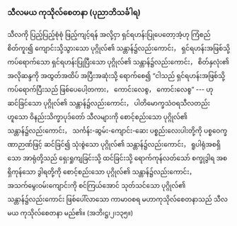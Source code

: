 ### သီလမယ ကုသိုလ်စေတနာ (ပုညာဘိသင်္ခါရ)

သီလကို ပြည့်ပြည့်စုံစုံ ဖြည့်ကျင့်ရန် အလို့ငှာ ရှင်ရဟန်းပြုပေတော့အံ့ဟု ကြံစည်စိတ်ကူး၍ ကျောင်းသို့သွားသော ပုဂ္ဂိုလ်၏ သန္တာန်၌လည်းကောင်း， ရှင်ရဟန်းအဖြစ်သို့ ကပ်ရောက်သော ရှင်ရဟန်းပြုပြီးသော ပုဂ္ဂိုလ်၏ သန္တာန်၌လည်းကောင်း， စိတ်နှလုံး၏ အလိုဆန္ဒကို အထွတ်အထိပ် အပြီးအဆုံးသို့ ရောက်စေ၍ “ငါသည် ရှင်ရဟန်းအဖြစ်သို့ ကပ်ရောက်ပြီးသည် ဖြစ်ပေပေါ့တကား， ကောင်းလေစွ， ကောင်းလေစွ” --- ဟု ဆင်ခြင်သော ပုဂ္ဂိုလ်၏ သန္တာန်၌လည်းကောင်း， ပါတိမောက္ခသံဝရသီလတည်းဟူသော ဝိနည်းသိက္ခာပုဒ်တော် သီလများကို စောင့်စည်းသော ပုဂ္ဂိုလ်၏ သန္တာန်၌လည်းကောင်း， သင်္ကန်း-ဆွမ်း-ကျောင်း-ဆေး ပစ္စည်းလေးပါးတို့ကို ပစ္စဝေက္ခဏာဉာဏ်ဖြင့် ဆင်ခြင်၍ သုံးစွဲသော ပုဂ္ဂိုလ်၏ သန္တာန်၌လည်းကောင်း， ရူပါရုံအစရှိသော အာရုံတို့သည် ရှေးရှုကျခြင်းသို့ ထင်ခြင်းသို့ ရောက်ကုန်လတ်သော် စက္ခုဒွါရ အစရှိကုန်သော ဒွါရတို့ကို စောင့်စည်းသော ပုဂ္ဂိုလ်၏ သန္တာန်၌လည်းကောင်း， အသက်မွေးဝမ်းကျောင်းကို စင်ကြယ်အောင် သုတ်သင်သော ပုဂ္ဂိုလ်၏ သန္တာန်၌လည်းကောင်း ဖြစ်ပေါ်လာသော ကာမာဝစရ မဟာကုသိုလ်စေတနာသည် သီလမယ ကုသိုလ်စေတနာ မည်၏။ (အဘိ၊ဋ္ဌ၊၂၊၁၃၅။)
